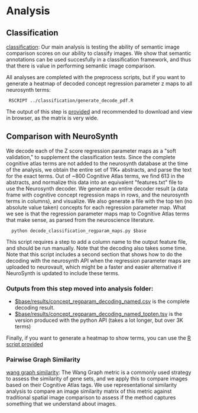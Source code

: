 # Analysis

## Classification
[classification](classification): Our main analysis is testing the ability of semantic image comparison scores on our ability to classify images. We show that semantic annotations can be used succesfully in a classification framework, and thus that there is value in performing semantic image comparison.

All analyses are completed with the preprocess scripts, but if you want to generate a heatmap of decoded concept regression parameter z maps to all neurosynth terms:


     RSCRIPT ../classification/generate_decode_pdf.R

The output of this step is [provided](classification/conept_regparam_decoding.pdf) and recommended to download and view in browser, as the matrix is very wide.


## Comparison with NeuroSynth
We decode each of the Z score regression parameter maps as a "soft validation," to supplement the classification tests. Since the complete cognitive atlas terms are not added to the neurosynth database at the time of the analysis, we obtain the entire set of 11K+ abstracts, and parse the text for the exact terms. Out of ~800 Cognitive Atlas terms, we find 613 in the abstracts, and normalize this data into an equivalent "features.txt" file to use the Neurosynth decoder. We generate an entire decoder result (a data frame with cognitive concept regression maps in rows, and the neurosynth terms in columns), and visualize. We also generate a file with the top ten (no absolute value taken) concepts for each regression parameter map. What we see is that the regression parameter maps map to Cognitive Atlas terms that make sense, as parsed from the neuroscience literature.

  
      python decode_classification_regparam_maps.py $base


This script requires a step to add a column name to the output feature file, and should be run manually. Note that the decoding also takes some time. Note that this script includes a second section that shows how to do the decoding with the neurosynth API when the regression parameter maps are uploaded to neurovault, which might be a faster and easier alternative if NeuroSynth is updated to include these terms.

### Outputs from this step moved into analysis folder:
 - [$base/results/concept_regparam_decoding_named.csv](decode/data/concept_regparam_decoding_named.csv) is the complete decoding result.
 - [$base/results/concept_regparam_decoding_named_topten.tsv](decode/data/concept_regparam_decoding_named_topten.tsv) is the version produced with the python API (takes a lot longer, but over 3K terms)

Finally, if you want to generate a heatmap to show terms, you can use the [R script provided](decode/view_decode_result.R)


### Pairwise Graph Similarity
[wang graph similarity](wang): The Wang Graph metric is a commonly used strategy to assess the similarity of gene sets, and we apply this to compare images based on their Cognitive Atlas tags. We use representational similarity analysis to compare an image similarity matrix of this metric against traditional spatial image comparison to assess if the method captures something that we understand about images.

